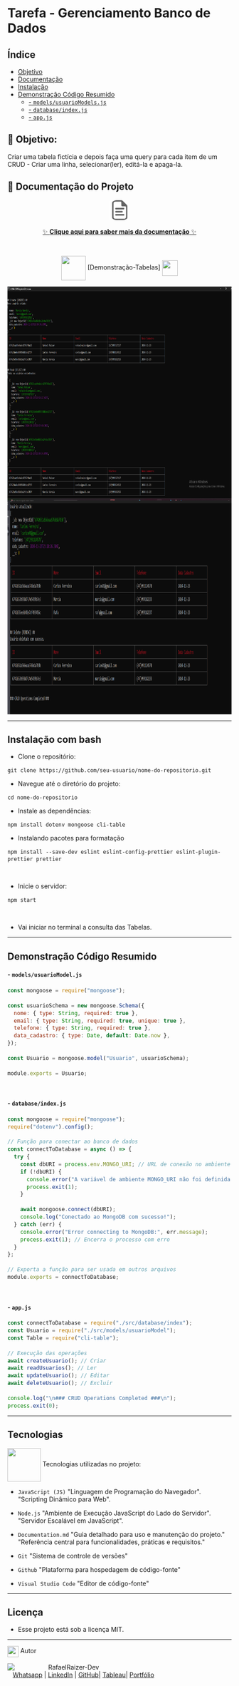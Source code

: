 # Tarefa - Gerenciamento Banco de Dados

## Índice

- [Objetivo](#-objetivo)
- [Documentação](#-documentação-do-projeto)
- [Instalação](#instalação-com-bash)
- [Demonstração Código Resumido](#demonstração-código-resumido)
  - [- `models/usuarioModels.js`](#--modelsusuariomodeljs)
  - [- `database/index.js`](#--databaseindexjs)
  - [- `app.js`](#--appjs)

## 🌟 Objetivo:

Criar uma tabela fictícia e depois faça uma query para cada item de um CRUD - Criar uma linha, selecionar(ler), editá-la e apaga-la.

## 📖 Documentação do Projeto

 <div align="center">

<img src ="././public/assets/images/doc.png" alt="Descrição da Imagem" height="45">

[✨ **Clique aqui para saber mais da documentação** ✨](https://github.com/RaizerTechDev/tarefasStackX-itemCrud/blob/master/Documentation.md)

<br>

<div align="center">
  
<img src= "https://media.giphy.com/media/3zSF3Gnr7cxMbi6WoP/giphy.gif" align="center" height="55" width="55"> [Demonstração-Tabelas] <img src= "https://media.giphy.com/media/E5DzZsofmgxc9wjbhX/giphy.gif" align="center" height="35" width="35">

<img height="480em" src="././public/assets/images/readme-tarefa-item-crud.png"  align="center">

<img height="480em" src="././public/assets/images/readme-tabelas-item-crud-2.png"  align="center">

<br>

---

<div align="left">

## Instalação com bash

- Clone o repositório:

```
git clone https://github.com/seu-usuario/nome-do-repositorio.git
```

- Navegue até o diretório do projeto:

```
cd nome-do-repositorio
```

- Instale as dependências:

```
npm install dotenv mongoose cli-table
```

- Instalando pacotes para formatação

```
npm install --save-dev eslint eslint-config-prettier eslint-plugin-prettier prettier
```

<br>

- Inicie o servidor:

```
npm start
```

<br>

- Vai iniciar no terminal a consulta das Tabelas.

---

## Demonstração Código Resumido

#### - `models/usuarioModel.js`

```javascript
const mongoose = require("mongoose");

const usuarioSchema = new mongoose.Schema({
  nome: { type: String, required: true },
  email: { type: String, required: true, unique: true },
  telefone: { type: String, required: true },
  data_cadastro: { type: Date, default: Date.now },
});

const Usuario = mongoose.model("Usuario", usuarioSchema);

module.exports = Usuario;
```

<br>

#### - `database/index.js`

```javascript
const mongoose = require("mongoose");
require("dotenv").config();

// Função para conectar ao banco de dados
const connectToDatabase = async () => {
  try {
    const dbURI = process.env.MONGO_URI; // URL de conexão no ambiente
    if (!dbURI) {
      console.error("A variável de ambiente MONGO_URI não foi definida!");
      process.exit(1);
    }

    await mongoose.connect(dbURI);
    console.log("Conectado ao MongoDB com sucesso!");
  } catch (err) {
    console.error("Error connecting to MongoDB:", err.message);
    process.exit(1); // Encerra o processo com erro
  }
};

// Exporta a função para ser usada em outros arquivos
module.exports = connectToDatabase;
```

<br>

#### - `app.js`

```javascript
const connectToDatabase = require("./src/database/index");
const Usuario = require("./src/models/usuarioModel");
const Table = require("cli-table");

// Execução das operações
await createUsuario(); // Criar
await readUsuarios(); // Ler
await updateUsuario(); // Editar
await deleteUsuario(); // Excluir

console.log("\n### CRUD Operations Completed ###\n");
process.exit(0);
```

---

## Tecnologias

<img src="https://media.giphy.com/media/iT138SodaACo9LImgi/giphy.gif" align="center" height="75" width="75"> Tecnologias utilizadas no projeto:

- `JavaScript (JS)`
  "Linguagem de Programação do Navegador".
  "Scripting Dinâmico para Web".
  <br>

- `Node.js`
  "Ambiente de Execução JavaScript do Lado do Servidor".
  "Servidor Escalável em JavaScript".
  <br>

- `Documentation.md`
  "Guia detalhado para uso e manutenção do projeto."
  "Referência central para funcionalidades, práticas e requisitos."
  <br>

- `Git`
  "Sistema de controle de versões"
  <br>

- `Github`
  "Plataforma para hospedagem de código-fonte"
  <br>

- `Visual Studio Code`
  "Editor de código-fonte"
  <br>

---

## Licença

- Esse projeto está sob a licença MIT.
  <br>

---

<img src="https://media.giphy.com/media/ImmvDZ2c9xPR8gDvHV/giphy.gif" align="center" height="25" width="25"> Autor

<p>
    <img align=left margin=10 width=80 src="https://avatars.githubusercontent.com/u/87991807?v=4"/>
    <p>&nbsp&nbsp&nbspRafaelRaizer-Dev<br>
    &nbsp&nbsp&nbsp<a href="https://api.whatsapp.com/send/?phone=47999327137">Whatsapp</a>&nbsp;|&nbsp;<a href="https://www.linkedin.com/in/rafael-raizer//">LinkedIn</a>&nbsp;|&nbsp;<a href="https://github.com/RaizerTechDev">GitHub</a>|&nbsp;<a href="https://public.tableau.com/app/profile/rafael.raizer">Tableau</a>|&nbsp;<a href="https://raizertechdev-portfolio.netlify.app/">Portfólio</a>&nbsp;</p>
</p>
